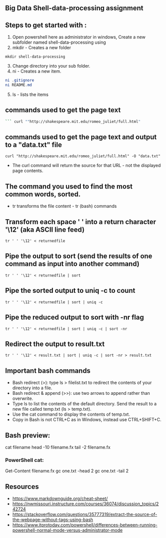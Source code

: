 ## Big Data Shell-data-processing assignment
## Steps to get started with : 
1. Open powershell here as administrator in windows, Create a new subfolder named shell-data-processing using
2. mkdir - Creates a new folder
``` 
mkdir shell-data-processing
```
3. Change directory into your sub folder.
4. ni - Creates a new item.
``` powershell 
ni .gitignore
ni README.md
```
5. ls - lists the items 

## commands used to get the page text
``` bash
``` curl ""http://shakespeare.mit.edu/romeo_juliet/full.html"
```
## commands used to get the page text and output to a "data.txt" file
```
curl "http://shakespeare.mit.edu/romeo_juliet/full.html" -O "data.txt"
```
- The curl command will return the source for that URL - not the displayed page contents. 


## The command you used to find the most common words, sorted.
- tr transforms the file content - tr (bash) commands 
## Transform each space ' ' into a return character '\12' (aka ASCII line feed)
```
tr ' ' '\12' < returnedfile
```
## Pipe the output to sort (send the results of one command as input into another command)
```
tr ' ' '\12' < returnedfile | sort
```
## Pipe the sorted output to uniq -c to count
```
tr ' ' '\12' < returnedfile | sort | uniq -c
```
## Pipe the reduced output to sort with -nr flag
```
tr ' ' '\12' < returnedfile | sort | uniq -c | sort -nr
```
## Redirect the output to result.txt
```
tr ' ' '\12' < result.txt | sort | uniq -c | sort -nr > result.txt
```
## Important bash commands
- Bash redirect (>):  type ls > filelist.txt to redirect the contents of your directory into a file. 
- Bash redirect & append (>>): use two arrows to append rather than overwrite. 
- Type ls to list the contents of the default directory. Send the result to a new file called temp.txt (ls > temp.txt). 
- Use the cat command to display the contents of temp.txt. 
- Copy in Bash is not CTRL+C as in Windows, instead use CTRL+SHIFT+C.

## Bash preview:
cat filename
head -10 filename.fx
tail -2 filename.fx

### PowerShell cat:
Get-Content filename.fx
gc one.txt -head 2
gc one.txt -tail 2

## Resources 
- https://www.markdownguide.org/cheat-sheet/
- https://nwmissouri.instructure.com/courses/36074/discussion_topics/242724
- https://stackoverflow.com/questions/35777319/extract-the-source-of-the-webpage-without-tags-using-bash
- https://www.itprotoday.com/powershell/differences-between-running-powershell-normal-mode-versus-administrator-mode
